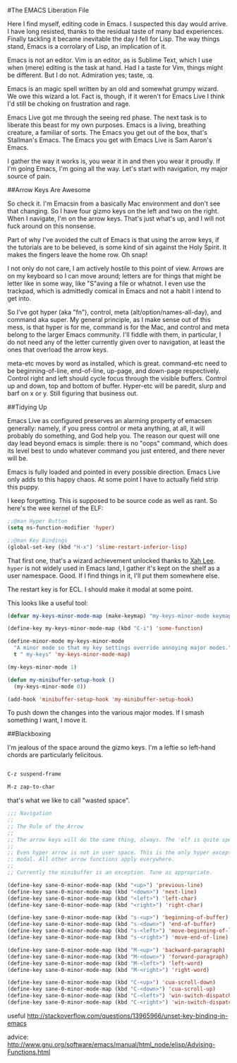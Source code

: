 #The EMACS Liberation File

Here I find myself, editing code in Emacs. I suspected this day would arrive. I have long resisted, thanks to the residual taste of many bad experiences. Finally tackling it became inevitable the day I fell for Lisp. The way things stand, Emacs is a corrolary of Lisp, an implication of it. 

Emacs is not an editor. Vim is an editor, as is Sublime Text, which I use when (mere) editing is the task at hand. Had I a taste for Vim, things might be different. But I do not. Admiration yes; taste, :q. 

Emacs is an magic spell written by an old and somewhat grumpy wizard. We owe this wizard a lot. Fact is, though, if it weren't for Emacs Live I think I'd still be choking on frustration and rage. 

Emacs Live got me through the seeing red phase. The next task is to liberate this beast for my own purposes. Emacs is a living, breathing creature, a familiar of sorts. The Emacs you get out of the box, that's Stallman's Emacs. The Emacs you get with Emacs Live is Sam Aaron's Emacs. 

I gather the way it works is, you wear it in and then you wear it proudly. If I'm going Emacs, I'm going all the way. Let's start with navigation, my major source of pain.

##Arrow Keys Are Awesome

So check it. I'm Emacsin from a basically Mac environment and don't see that changing. So I have four gizmo keys on the left and two on the right. When I navigate, I'm on the arrow keys. That's just what's up, and I will not fuck around on this nonsense. 

Part of why I've avoided the cult of Emacs is that using the arrow keys, if the tutorials are to be believed, is some kind of sin against the Holy Spirit. It makes the fingers leave the home row. Oh snap! 

I not only do not care, I am actively hostile to this point of view. Arrows are on my keyboard so I can move around; letters are for things that might be letter like in some way, like "S"aving a file or whatnot. I even use the trackpad, which is admittedly comical in Emacs and not a habit I intend to get into.

So I've got hyper (aka "fn"), control, meta (alt/option/names-all-day), and command aka super. My general principle, as I make sense out of this mess, is that hyper is for me, command is for the Mac, and control and meta belong to the larger Emacs community. I'll fiddle with them, in particular, I do not need any of the letter currently given over to navigation, at least the ones that overload the arrow keys.

meta-etc moves by word as installed, which is great. command-etc need to be beginning-of-line, end-of-line, up-page, and down-page respectively. Control right and left should cycle focus through the visible buffers. Control up and down, top and bottom of buffer. Hyper-etc will be paredit, slurp and barf on x or y. Still figuring that business out. 

##Tidying Up

Emacs Live as configured preserves an alarming property of emacsen generally: namely, if you press control or meta anything, at all, it will probably do something, and God help you. The reason our quest will one day lead beyond emacs is simple: there is no "oops" command, which does its level best to undo whatever command you just entered, and there never will be.

Emacs is fully loaded and pointed in every possible direction. Emacs Live only adds to this happy chaos. At some point I have to actually field strip this puppy. 

I keep forgetting. This is supposed to be source code as well as rant. So here's the wee kernel of the ELF:

```lisp
;;@man Hyper Button
(setq ns-function-modifier 'hyper)

;;@man Key Bindings
(global-set-key (kbd "H-x") 'slime-restart-inferior-lisp)
```

That first one, that's a wizard achievement unlocked thanks to [Xah Lee](http://addme.com). `hyper` is not widely used in Emacs land, I gather it's kept on the shelf as a user namespace. Good. If I find things in it, I'll put them somewhere else. 

The restart key is for ECL. I should make it modal at some point.

This looks like a useful tool:

```lisp
(defvar my-keys-minor-mode-map (make-keymap) "my-keys-minor-mode keymap.")

(define-key my-keys-minor-mode-map (kbd "C-i") 'some-function)

(define-minor-mode my-keys-minor-mode
  "A minor mode so that my key settings override annoying major modes."
  t " my-keys" 'my-keys-minor-mode-map)

(my-keys-minor-mode 1)

(defun my-minibuffer-setup-hook ()
  (my-keys-minor-mode 0))

(add-hook 'minibuffer-setup-hook 'my-minibuffer-setup-hook)
```


To push down the changes into the various major modes. If I smash something I want, I move it. 

##Blackboxing

I'm jealous of the space around the gizmo keys. I'm a leftie so left-hand chords are particularly felicitous. 

```lisp

C-z suspend-frame

M-z zap-to-char

````

that's what we like to call "wasted space".

```lisp
;;; Navigation
;;
;; The Rule of the Arrow
;;
;; The arrow keys will do the same thing, always. The 'elf is quite specific about this.
;;
;; Even hyper arrow is not in user space. This is the only hyper exception. Hyper arrows are minor
;; modal. All other arrow functions apply everywhere.
;;
;; Currently the minibuffer is an exception. Tune as appropriate.

(define-key sane-0-minor-mode-map (kbd "<up>") 'previous-line)
(define-key sane-0-minor-mode-map (kbd "<down>") 'next-line)
(define-key sane-0-minor-mode-map (kbd "<left>") 'left-char)
(define-key sane-0-minor-mode-map (kbd "<right>") 'right-char)

(define-key sane-0-minor-mode-map (kbd "s-<up>") 'beginning-of-buffer)
(define-key sane-0-minor-mode-map (kbd "s-<down>") 'end-of-buffer)
(define-key sane-0-minor-mode-map (kbd "s-<left>") 'move-beginning-of-line)
(define-key sane-0-minor-mode-map (kbd "s-<right>") 'move-end-of-line)

(define-key sane-0-minor-mode-map (kbd "M-<up>") 'backward-paragraph)
(define-key sane-0-minor-mode-map (kbd "M-<down>") 'forward-paragraph)
(define-key sane-0-minor-mode-map (kbd "M-<left>") 'left-word)
(define-key sane-0-minor-mode-map (kbd "M-<right>") 'right-word)

(define-key sane-0-minor-mode-map (kbd "C-<up>") 'cua-scroll-down)
(define-key sane-0-minor-mode-map (kbd "C-<down>") 'cua-scroll-up)
(define-key sane-0-minor-mode-map (kbd "C-<left>") 'win-switch-dispatch)
(define-key sane-0-minor-mode-map (kbd "C-<right>") 'win-switch-dispatch)

```


useful http://stackoverflow.com/questions/13965966/unset-key-binding-in-emacs

advice: http://www.gnu.org/software/emacs/manual/html_node/elisp/Advising-Functions.html

